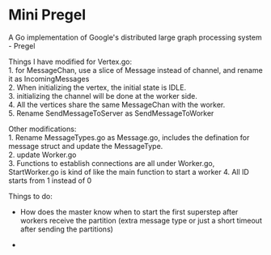 # Mini Pregel


A Go implementation of Google's distributed large graph processing system - Pregel

Things I have modified for Vertex.go:  
	1. for MessageChan, use a slice of Message instead of channel, and rename it as IncomingMessages  
	2. When initializing the vertex, the initial state is IDLE.   
	3. initializing the channel will be done at the worker side.  
	4. All the vertices share the same MessageChan with the worker.  
	5. Rename SendMessageToServer as SendMessageToWorker  


Other modifications:  
    1. Rename MessageTypes.go as Message.go, includes the defination for message struct and update the MessageType.  
    2. update Worker.go  
    3. Functions to establish connections are all under Worker.go, StartWorker.go is kind of like the main function to start a worker 
	4. All ID starts from 1 instead of 0


Things to do:  
- How does the master know when to start the first superstep after workers receive the partition (extra message type or just a short timeout after sending the partitions)

- 
